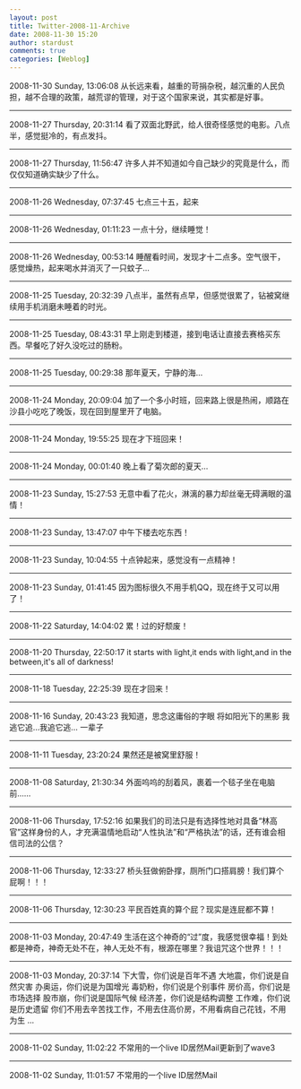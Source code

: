 ```yaml
---
layout: post
title: Twitter-2008-11-Archive
date: 2008-11-30 15:20
author: stardust
comments: true
categories: [Weblog]
---
```

2008-11-30 Sunday, 13:06:08 从长远来看，越重的苛捐杂税，越沉重的人民负担，越不合理的政策，越荒谬的管理，对于这个国家来说，其实都是好事。

<hr />

2008-11-27 Thursday, 20:31:14 看了双面北野武，给人很奇怪感觉的电影。八点半，感觉挺冷的，有点发抖。

<hr />

2008-11-27 Thursday, 11:56:47 许多人并不知道如今自己缺少的究竟是什么，而仅仅知道确实缺少了什么。

<hr />

2008-11-26 Wednesday, 07:37:45 七点三十五，起来

<hr />

2008-11-26 Wednesday, 01:11:23 一点十分，继续睡觉！

<hr />

2008-11-26 Wednesday, 00:53:14 睡醒看时间，发现才十二点多。空气很干，感觉燥热，起来喝水并消灭了一只蚊子…

<hr />

2008-11-25 Tuesday, 20:32:39 八点半，虽然有点早，但感觉很累了，钻被窝继续用手机消磨未睡着的时光。

<hr />

2008-11-25 Tuesday, 08:43:31 早上刚走到楼道，接到电话让直接去赛格买东西。早餐吃了好久没吃过的肠粉。

<hr />

2008-11-25 Tuesday, 00:29:38 那年夏天，宁静的海…

<hr />

2008-11-24 Monday, 20:09:04 加了一个多小时班，回来路上很是热闹，顺路在沙县小吃吃了晚饭，现在回到屋里开了电脑。

<hr />

2008-11-24 Monday, 19:55:25 现在才下班回来！

<hr />

2008-11-24 Monday, 00:01:40 晚上看了菊次郎的夏天…

<hr />

2008-11-23 Sunday, 15:27:53 无意中看了花火，淋漓的暴力却丝毫无碍满眼的温情！

<hr />

2008-11-23 Sunday, 13:47:07 中午下楼去吃东西！

<hr />

2008-11-23 Sunday, 10:04:55 十点钟起来，感觉没有一点精神！

<hr />

2008-11-23 Sunday, 01:41:45 因为图标很久不用手机QQ，现在终于又可以用了！

<hr />

2008-11-22 Saturday, 14:04:02 累！过的好颓废！

<hr />

2008-11-20 Thursday, 22:50:17 it starts with light,it ends with light,and in the between,it's all of darkness!

<hr />

2008-11-18 Tuesday, 22:25:39 现在才回来！

<hr />

2008-11-16 Sunday, 20:43:23 我知道，思念这庸俗的字眼 将如阳光下的黑影 我逃它追…我追它逃… 一辈子

<hr />

2008-11-11 Tuesday, 23:20:24 果然还是被窝里舒服！

<hr />

2008-11-08 Saturday, 21:30:34 外面呜呜的刮着风，裹着一个毯子坐在电脑前……

<hr />

2008-11-06 Thursday, 17:52:16 如果我们的司法只是有选择性地对具备“林高官”这样身份的人，才充满温情地启动“人性执法”和“严格执法”的话，还有谁会相信司法的公信？

<hr />

2008-11-06 Thursday, 12:33:27 桥头狂做俯卧撑，厕所门口搭肩膀！我们算个屁啊！！！

<hr />

2008-11-06 Thursday, 12:30:23 平民百姓真的算个屁？现实是连屁都不算！

<hr />

2008-11-03 Monday, 20:47:49 生活在这个神奇的“过”度，我感觉很幸福！到处都是神奇，神奇无处不在，神人无处不有，根源在哪里？我诅咒这个世界！！！

<hr />

2008-11-03 Monday, 20:37:14 下大雪，你们说是百年不遇 大地震，你们说是自然灾害 办奥运，你们说是为国增光 毒奶粉，你们说是个别事件 房价高，你们说是市场选择 股市崩，你们说是国际气候 经济差，你们说是结构调整 工作难，你们说是历史遗留 你们不用去辛苦找工作，不用去住高价房，不用看病自己花钱，不用为生 ...

<hr />

2008-11-02 Sunday, 11:02:22 不常用的一个live ID居然Mail更新到了wave3

<hr />

2008-11-02 Sunday, 11:01:57 不常用的一个live ID居然Mail
